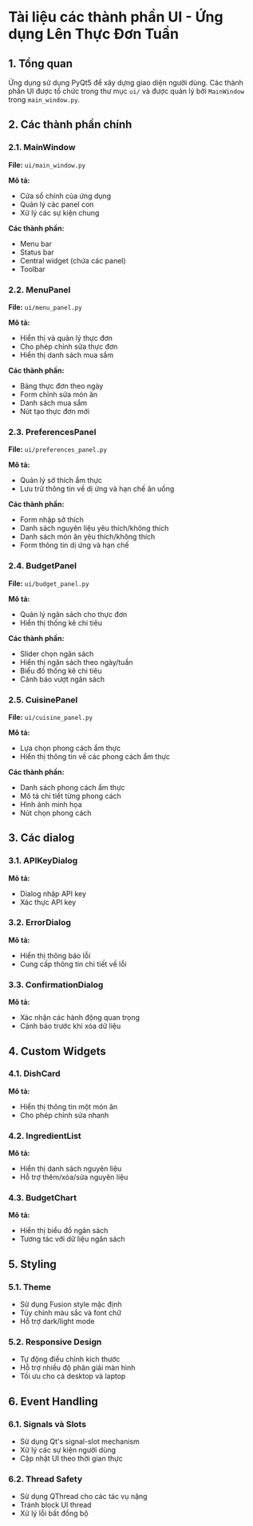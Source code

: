 # Tài liệu các thành phần UI - Ứng dụng Lên Thực Đơn Tuần

## 1. Tổng quan

Ứng dụng sử dụng PyQt5 để xây dựng giao diện người dùng. Các thành phần UI được tổ chức trong thư mục `ui/` và được quản lý bởi `MainWindow` trong `main_window.py`.

## 2. Các thành phần chính

### 2.1. MainWindow
**File:** `ui/main_window.py`

**Mô tả:**
- Cửa sổ chính của ứng dụng
- Quản lý các panel con
- Xử lý các sự kiện chung

**Các thành phần:**
- Menu bar
- Status bar
- Central widget (chứa các panel)
- Toolbar

### 2.2. MenuPanel
**File:** `ui/menu_panel.py`

**Mô tả:**
- Hiển thị và quản lý thực đơn
- Cho phép chỉnh sửa thực đơn
- Hiển thị danh sách mua sắm

**Các thành phần:**
- Bảng thực đơn theo ngày
- Form chỉnh sửa món ăn
- Danh sách mua sắm
- Nút tạo thực đơn mới

### 2.3. PreferencesPanel
**File:** `ui/preferences_panel.py`

**Mô tả:**
- Quản lý sở thích ẩm thực
- Lưu trữ thông tin về dị ứng và hạn chế ăn uống

**Các thành phần:**
- Form nhập sở thích
- Danh sách nguyên liệu yêu thích/không thích
- Danh sách món ăn yêu thích/không thích
- Form thông tin dị ứng và hạn chế

### 2.4. BudgetPanel
**File:** `ui/budget_panel.py`

**Mô tả:**
- Quản lý ngân sách cho thực đơn
- Hiển thị thống kê chi tiêu

**Các thành phần:**
- Slider chọn ngân sách
- Hiển thị ngân sách theo ngày/tuần
- Biểu đồ thống kê chi tiêu
- Cảnh báo vượt ngân sách

### 2.5. CuisinePanel
**File:** `ui/cuisine_panel.py`

**Mô tả:**
- Lựa chọn phong cách ẩm thực
- Hiển thị thông tin về các phong cách ẩm thực

**Các thành phần:**
- Danh sách phong cách ẩm thực
- Mô tả chi tiết từng phong cách
- Hình ảnh minh họa
- Nút chọn phong cách

## 3. Các dialog

### 3.1. APIKeyDialog
**Mô tả:**
- Dialog nhập API key
- Xác thực API key

### 3.2. ErrorDialog
**Mô tả:**
- Hiển thị thông báo lỗi
- Cung cấp thông tin chi tiết về lỗi

### 3.3. ConfirmationDialog
**Mô tả:**
- Xác nhận các hành động quan trọng
- Cảnh báo trước khi xóa dữ liệu

## 4. Custom Widgets

### 4.1. DishCard
**Mô tả:**
- Hiển thị thông tin một món ăn
- Cho phép chỉnh sửa nhanh

### 4.2. IngredientList
**Mô tả:**
- Hiển thị danh sách nguyên liệu
- Hỗ trợ thêm/xóa/sửa nguyên liệu

### 4.3. BudgetChart
**Mô tả:**
- Hiển thị biểu đồ ngân sách
- Tương tác với dữ liệu ngân sách

## 5. Styling

### 5.1. Theme
- Sử dụng Fusion style mặc định
- Tùy chỉnh màu sắc và font chữ
- Hỗ trợ dark/light mode

### 5.2. Responsive Design
- Tự động điều chỉnh kích thước
- Hỗ trợ nhiều độ phân giải màn hình
- Tối ưu cho cả desktop và laptop

## 6. Event Handling

### 6.1. Signals và Slots
- Sử dụng Qt's signal-slot mechanism
- Xử lý các sự kiện người dùng
- Cập nhật UI theo thời gian thực

### 6.2. Thread Safety
- Sử dụng QThread cho các tác vụ nặng
- Tránh block UI thread
- Xử lý lỗi bất đồng bộ 